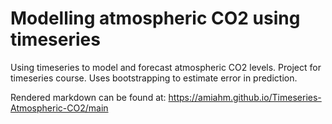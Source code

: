 # Modelling atmospheric CO2 using timeseries
Using timeseries to model and forecast atmospheric CO2 levels. Project for timeseries course. Uses bootstrapping to estimate error in prediction. 

Rendered markdown can be found at:
https://amiahm.github.io/Timeseries-Atmospheric-CO2/main
